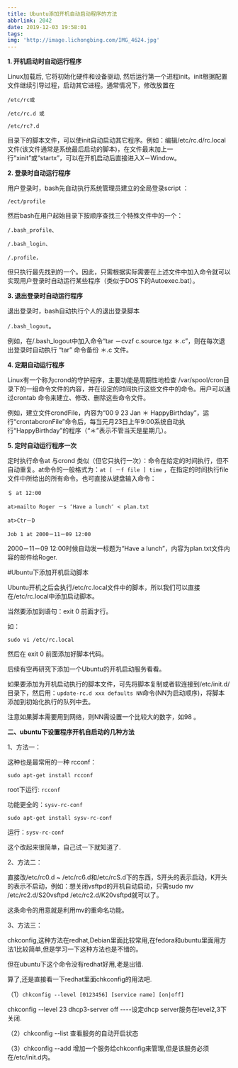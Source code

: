 ```yaml
---
title: Ubuntu添加开机自动启动程序的方法
abbrlink: 2042
date: 2019-12-03 19:58:01
tags:
img: 'http://image.lichongbing.com/IMG_4624.jpg'
---
```

**1. 开机启动时自动运行程序**

Linux加载后, 它将初始化硬件和设备驱动, 然后运行第一个进程init。init根据配置文件继续引导过程，启动其它进程。通常情况下，修改放置在

`/etc/rc或`

`/etc/rc.d 或`

`/etc/rc?.d`

目录下的脚本文件，可以使init自动启动其它程序。例如：编辑/etc/rc.d/rc.local 文件(该文件通常是系统最后启动的脚本)，在文件最末加上一行“xinit”或“startx”，可以在开机启动后直接进入X－Window。

**2. 登录时自动运行程序**

用户登录时，bash先自动执行系统管理员建立的全局登录script ：

`/ect/profile`

然后bash在用户起始目录下按顺序查找三个特殊文件中的一个：

`/.bash_profile、`

`/.bash_login、`

`/.profile，`

但只执行最先找到的一个。因此，只需根据实际需要在上述文件中加入命令就可以实现用户登录时自动运行某些程序（类似于DOS下的Autoexec.bat）。

**3. 退出登录时自动运行程序**

退出登录时，bash自动执行个人的退出登录脚本

`/.bash_logout`。

例如，在/.bash_logout中加入命令“tar －cvzf c.source.tgz ＊.c”，则在每次退出登录时自动执行 “tar” 命令备份 ＊.c 文件。

**4. 定期自动运行程序**

Linux有一个称为crond的守护程序，主要功能是周期性地检查 /var/spool/cron目录下的一组命令文件的内容，并在设定的时间执行这些文件中的命令。用户可以通过crontab 命令来建立、修改、删除这些命令文件。

例如，建立文件crondFile，内容为“00 9 23 Jan ＊ HappyBirthday”，运行“crontabcronFile”命令后，每当元月23日上午9:00系统自动执行“HappyBirthday”的程序（“＊”表示不管当天是星期几）。

**5. 定时自动运行程序一次**

定时执行命令at 与crond 类似（但它只执行一次）：命令在给定的时间执行，但不自动重复。at命令的一般格式为：`at [ －f file ] time` ，在指定的时间执行file文件中所给出的所有命令。也可直接从键盘输入命令：

`＄ at 12:00`

`at>mailto Roger －s ″Have a lunch″ < plan.txt`

`at>Ctr－D`

`Job 1 at 2000－11－09 12:00`

2000－11－09 12:00时候自动发一标题为“Have a lunch”，内容为plan.txt文件内容的邮件给Roger.





#Ubuntu下添加开机启动脚本

Ubuntu开机之后会执行/etc/rc.local文件中的脚本，所以我们可以直接在/etc/rc.local中添加启动脚本。

当然要添加到语句：exit 0 前面才行。

如：

`sudo vi /etc/rc.local`

然后在 exit 0 前面添加好脚本代码。

后续有空再研究下添加一个Ubuntu的开机启动服务看看。

如果要添加为开机启动执行的脚本文件，可先将脚本复制或者软连接到/etc/init.d/目录下，然后用：`update-rc.d xxx defaults NN`命令(NN为启动顺序)，将脚本添加到初始化执行的队列中去。

注意如果脚本需要用到网络，则NN需设置一个比较大的数字，如98 。





**二、ubuntu下设置程序开机自启动的几种方法**


1、方法一：

这种也是最常用的一种 rcconf：

`sudo apt-get install rcconf`

root下运行: `rcconf`



功能更全的：`sysv-rc-conf`

`sudo apt-get install sysv-rc-conf`

运行：`sysv-rc-conf`

这个改起来很简单，自己试一下就知道了.



2、方法二：

直接改/etc/rc0.d ~ /etc/rc6.d和/etc/rcS.d下的东西，S开头的表示启动，K开头的表示不启动，例如：想关闭vsftpd的开机自动启动，只需sudo mv /etc/rc2.d/S20vsftpd /etc/rc2.d/K20vsftpd就可以了。

这条命令的用意就是利用mv的重命名功能。



3、方法三：

chkconfig,这种方法在redhat,Debian里面比较常用,在fedora和ubuntu里面用方法1比较简单,但是学习一下这种方法也是不错的。

但在ubuntu下这个命令没有redhat好用,老是出错.

算了,还是直接看一下redhat里面chkconfig的用法吧.

（1）`chkconfig --level [0123456] [service name] [on|off]`

chkconfig --level 23 dhcp3-server off ----设定dhcp server服务在level2,3下关闭.

（2）chkconfig --list 查看服务的自动开启状态

（3）chkconfig --add 增加一个服务给chkconfig来管理,但是该服务必须在/etc/init.d内。
